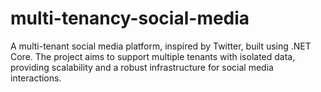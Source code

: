 # multi-tenancy-social-media
 A multi-tenant social media platform, inspired by Twitter, built using .NET Core. The project aims to support multiple tenants with isolated data, providing scalability and a robust infrastructure for social media interactions.
